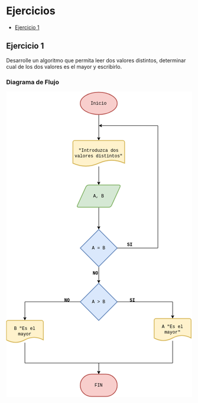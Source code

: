 <div align="jusitfy">

# Ejercicios
- [Ejercicio 1](#ejercicio-1)

## Ejercicio 1 <a name="ejercicio1"></a>
Desarrolle un algoritmo que permita leer dos valores distintos, determinar cual de los dos valores es el
mayor y escribirlo.

### Diagrama de Flujo

<img src="images/diagrama-flujo.drawio.png">

</div>